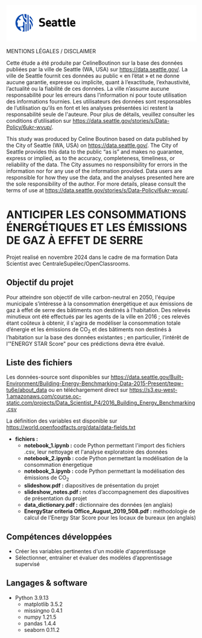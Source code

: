 ![Logo](logo.jpg)


MENTIONS LÉGALES / DISCLAIMER

Cette étude a été produite par CelineBoutinon sur la base des données publiées par la ville de Seattle (WA, USA) sur https://data.seattle.gov/. La ville de Seattle fournit ces données au public « en l’état » et ne donne aucune garantie, expresse ou implicite, quant à l’exactitude, l’exhaustivité, l’actualité ou la fiabilité de ces données. La ville n’assume aucune responsabilité pour les erreurs dans l’information ni pour toute utilisation des informations fournies. Les utilisateurs des données sont responsables de l’utilisation qu’ils en font et les analyses présentées ici restent la responsabilité seule de l'auteure. Pour plus de détails, veuillez consulter les conditions d’utilisation sur https://data.seattle.gov/stories/s/Data-Policy/6ukr-wvup/.

This study was produced by Celine Boutinon based on data published by the City of Seattle (WA, USA) on https://data.seattle.gov/. The City of Seattle provides this data to the public “as is” and makes no guarantee, express or implied, as to the accuracy, completeness, timeliness, or reliability of the data. The City assumes no responsibility for errors in the information nor for any use of the information provided. Data users are responsible for how they use the data, and the analyses presented here are the sole responsibility of the author. For more details, please consult the terms of use at https://data.seattle.gov/stories/s/Data-Policy/6ukr-wvup/.


# ANTICIPER LES CONSOMMATIONS ÉNERGÉTIQUES ET LES ÉMISSIONS DE GAZ À EFFET DE SERRE

Projet realisé en novembre 2024 dans le cadre de ma formation Data Scientist avec CentraleSupélec/OpenClassrooms.

## Objectif du projet

Pour atteindre son objectif de ville carbon-neutral en 2050, l'équipe municipale s’intéresse à la consommation énergétique et aux émissions de gaz à effet de serre des bâtiments non destinés à l’habitation.
Des relevés minutieux ont été effectués par les agents de la ville en 2016 ; ces relevés étant coûteux à obtenir, il s'agira de modéliser la consommation totale d’énergie et les émissions de CO<sub>2</sub> et des bâtiments non destinés à l’habitation sur la base des données existantes ; en particulier, l’intérêt de l’"ENERGY STAR Score" pour ces prédictions devra être évalué.


## Liste des fichiers

Les données-source sont disponibles sur https://data.seattle.gov/Built-Environment/Building-Energy-Benchmarking-Data-2015-Present/teqw-tu6e/about_data ou en téléchargement direct sur https://s3.eu-west-1.amazonaws.com/course.oc-static.com/projects/Data_Scientist_P4/2016_Building_Energy_Benchmarking.csv

La définition des variables est disponible sur https://world.openfoodfacts.org/data/data-fields.txt

* **fichiers :**
	- **notebook_1.ipynb :** code Python permettant l'import des fichiers .csv, leur nettoyage et l'analyse exploratoire des données
  - **notebook_2.ipynb :** code Python permettant la modélisation de la consommation énergetique
  - **notebook_3.ipynb :** code Python permettant la modélisation des émissions de CO<sub>2</sub>
  - **slideshow.pdf :** diapositives de présentation du projet
  - **slideshow_notes.pdf :** notes d’accompagnement des diapositives de présentation du projet
  - **data_dictionary.pdf :** dictionnaire des données (en anglais)
  - **EnergyStar criteria Office_August_2019_508.pdf :** méthodologie de calcul de l'Energy Star Score pour les locaux de bureaux (en anglais)


## Compétences développées

* Créer les variables pertinentes d'un modèle d'apprentissage
* Sélectionner, entraîner et évaluer des modèles d’apprentissage supervisé



## Langages & software

* Python 3.9.13
  * matplotlib 3.5.2
  * missingno 0.4.1
  * numpy 1.21.5
  * pandas 1.4.4
  * seaborn 0.11.2
  





